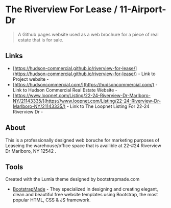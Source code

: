 


# The Riverview For Lease / 11-Airport-Dr
> A Github pages website used as a web brochure for a piece of real estate that is for sale.



## Links

- [https://hudson-commercial.github.io/riverview-for-lease/](https://hudson-commercial.github.io/riverview-for-lease/) - Link to Project website - 
- [https://hudsoncommercial.com/](https://hudsoncommercial.com/) - Link to Hudson Commercial Real Estate Website - 
- [https://www.loopnet.com/Listing/22-24-Riverview-Dr-Marlboro-NY/21143335/](https://www.loopnet.com/Listing/22-24-Riverview-Dr-Marlboro-NY/21143335/) - Link to The Loopnet Listing For 22-24 Riverview Dr - 


## About

This is a professionally designed web boruche for marketing purposes of Leaseing the warehouse/office space that is availible at 22-#24 Riverview Dr  Marlboro, NY 12542
.

## Tools

Created with the Lumia theme designed by bootstrapmade.com

- [BootstrapMade](https://bootstrapmade.com/) - They specialized in designing and creating elegant, clean and beautiful
free website templates using Bootstrap, the most popular HTML, CSS & JS framework.
